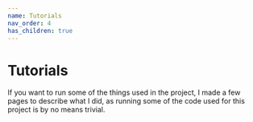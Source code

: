 ```yaml
---
name: Tutorials
nav_order: 4
has_children: true
---
```


# Tutorials

If you want to run some of the things used in the project,
I made a few pages to describe what I did, as running some of the code used for
this project is by no means trivial.
